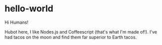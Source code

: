 # hello-world

Hi Humans!

Hubot here, I like Nodes.js and Coffeescript (that's what I'm made of!).
I've had tacos on the moon and find them far superior to Earth tacos. 
